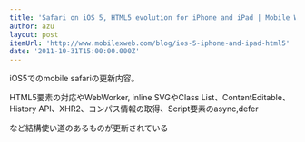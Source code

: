 ```yaml
---
title: 'Safari on iOS 5, HTML5 evolution for iPhone and iPad | Mobile Web Programming'
author: azu
layout: post
itemUrl: 'http://www.mobilexweb.com/blog/ios-5-iphone-and-ipad-html5'
date: '2011-10-31T15:00:00.000Z'
---
```

iOS5でのmobile safariの更新内容。

HTML5要素の対応やWebWorker, inline SVGやClass List、ContentEditable、History API、XHR2、コンパス情報の取得、Script要素のasync,defer

など結構使い道のあるものが更新されている
